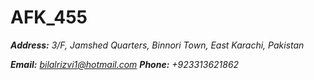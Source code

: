 # AFK_455

***Address:** 3/F, Jamshed Quarters, Binnori Town, East Karachi, Pakistan*

***Email:** bilalrizvi1@hotmail.com **Phone:** +923313621862*
